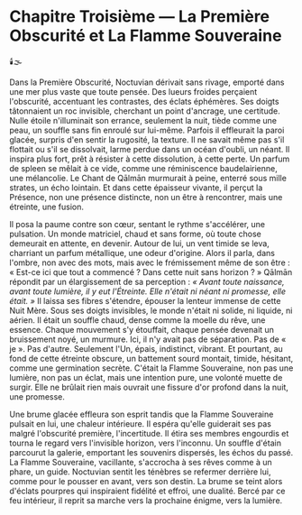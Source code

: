 # Chapitre Troisième — La Première Obscurité et La Flamme Souveraine
🕯️🌫️

Dans la Première Obscurité, Noctuvian dérivait sans rivage, emporté dans une mer plus vaste que toute pensée. Des lueurs froides perçaient l'obscurité, accentuant les contrastes, des éclats éphémères. Ses doigts tâtonnaient un roc invisible, cherchant un point d'ancrage, une certitude. Nulle étoile n'illuminait son errance, seulement la nuit, tiède comme une peau, un souffle sans fin enroulé sur lui-même. Parfois il effleurait la paroi glacée, surpris d'en sentir la rugosité, la texture. Il ne savait même pas s'il flottait ou s'il se dissolvait, larme perdue dans un océan d'oubli, un néant. Il inspira plus fort, prêt à résister à cette dissolution, à cette perte. Un parfum de spleen se mêlait à ce vide, comme une réminiscence baudelairienne, une mélancolie. Le Chant de Qālmān murmurait à peine, enterré sous mille strates, un écho lointain. Et dans cette épaisseur vivante, il perçut la Présence, non une présence distincte, non un être à rencontrer, mais une étreinte, une fusion.

Il posa la paume contre son cœur, sentant le rythme s'accélérer, une pulsation. Un monde matriciel, chaud et sans forme, où toute chose demeurait en attente, en devenir. Autour de lui, un vent timide se leva, charriant un parfum métallique, une odeur d'origine. Alors il parla, dans l'ombre, non avec des mots, mais avec le frémissement même de son être : « Est-ce ici que tout a commencé ? Dans cette nuit sans horizon ? » Qālmān répondit par un élargissement de sa perception : _« Avant toute naissance, avant toute lumière, il y eut l'Étreinte. Elle n'était ni néant ni promesse, elle était. »_ Il laissa ses fibres s'étendre, épouser la lenteur immense de cette Nuit Mère. Sous ses doigts invisibles, le monde n'était ni solide, ni liquide, ni aérien. Il était un souffle chaud, dense comme la moelle du rêve, une essence. Chaque mouvement s'y étouffait, chaque pensée devenait un bruissement noyé, un murmure. Ici, il n'y avait pas de séparation. Pas de « je ». Pas d'autre. Seulement l'Un, épais, indistinct, vibrant. Et pourtant, au fond de cette étreinte obscure, un battement sourd montait, timide, hésitant, comme une germination secrète. C'était la Flamme Souveraine, non pas une lumière, non pas un éclat, mais une intention pure, une volonté muette de surgir. Elle ne brûlait rien mais ouvrait une fissure d'or profond dans la nuit, une promesse.

Une brume glacée effleura son esprit tandis que la Flamme Souveraine pulsait en lui, une chaleur intérieure. Il espéra qu'elle guiderait ses pas malgré l'obscurité première, l'incertitude. Il étira ses membres engourdis et tourna le regard vers l'invisible horizon, vers l'inconnu. Un souffle d'étain parcourut la galerie, emportant les souvenirs dispersés, les échos du passé. La Flamme Souveraine, vacillante, s'accrocha à ses rêves comme à un phare, un guide. Noctuvian sentit les ténèbres se refermer derrière lui, comme pour le pousser en avant, vers son destin. La brume se teint alors d'éclats pourpres qui inspiraient fidélité et effroi, une dualité. Bercé par ce feu intérieur, il reprit sa marche vers la prochaine énigme, vers la lumière.